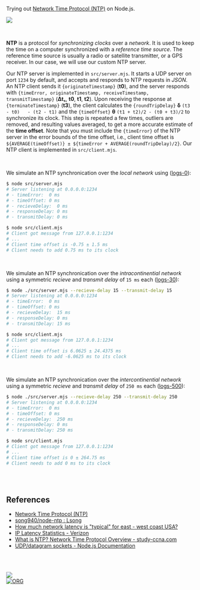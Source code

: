 Trying out [Network Time Protocol (NTP)][NTP] on Node.js.

![](https://i.imgur.com/gvoJosL.jpg)

<br>

**NTP** is a protocol for *synchronizing clocks* over a *network*. It is used to
keep the time on a computer synchronized with a *reference time source*. The
reference time source is usually a radio or satellite transmitter, or a GPS
receiver. In our case, we will use our custom NTP server.

Our NTP server is implemented in `src/server.mjs`. It starts a UDP server on
port `1234` by default, and accepts and responds to NTP requests in *JSON*. An
NTP client sends it `{originateTimestamp}` (**t0**), and the server responds
with `{timeError, originateTimestamp, receiveTimestamp, transmitTimestamp}`
(**Δtₛ**, **t0**, **t1**, **t2**). Upon receiving the response at
`{terminateTimestamp}` (**t3**), the client calculates the `{roundTripDelay}`
**δ** `(t3 - t0)   - (t2 - t1)` and the `{timeOffset}` **θ** `(t1 + t2)/2 - (t0 + t3)/2`
to synchronize its clock. This step is repeated a few times, outliers
are removed, and resulting values averaged, to get a more accurate estimate of
the **time offset**. Note that you must include the `{timeError}` of the NTP
server in the error bounds of the time offset, i.e., client time offset is
`${AVERAGE(timeOffset)} ± ${timeError + AVERAGE(roundTripDelay)/2}`. Our NTP
client is implemented in `src/client.mjs`.

<br>

We simulate an NTP synchronication over the *local network* using ([logs-0]):

```bash
$ node src/server.mjs
# Server listening at 0.0.0.0:1234
# - timeError:  0 ms
# - timeOffset: 0 ms
# - recieveDelay:  0 ms
# - responseDelay: 0 ms
# - transmitDelay: 0 ms
```

```bash
$ node src/client.mjs
# Client got message from 127.0.0.1:1234
# ...
# Client time offset is -0.75 ± 1.5 ms
# Client needs to add 0.75 ms to its clock
```

<br>

We simulate an NTP synchronication over the *intracontinential network* using a
symmetric *recieve* and *transmit delay* of `15 ms` each ([logs-30]):

```bash
$ node ./src/server.mjs --recieve-delay 15 --transmit-delay 15
# Server listening at 0.0.0.0:1234
# - timeError:  0 ms
# - timeOffset: 0 ms
# - recieveDelay:  15 ms
# - responseDelay: 0 ms
# - transmitDelay: 15 ms
```

```bash
$ node src/client.mjs
# Client got message from 127.0.0.1:1234
# ...
# Client time offset is 6.0625 ± 24.4375 ms
# Client needs to add -6.0625 ms to its clock
```

<br>

We simulate an NTP synchronication over the *intercontinential network* using a
symmetric *recieve* and *transmit delay* of `250 ms` each ([logs-500]):

```bash
$ node ./src/server.mjs --recieve-delay 250 --transmit-delay 250
# Server listening at 0.0.0.0:1234
# - timeError:  0 ms
# - timeOffset: 0 ms
# - recieveDelay:  250 ms
# - responseDelay: 0 ms
# - transmitDelay: 250 ms
```

```bash
$ node src/client.mjs
# Client got message from 127.0.0.1:1234
# ...
# Client time offset is 0 ± 264.75 ms
# Client needs to add 0 ms to its clock
```

<br>
<br>


## References

- [Network Time Protocol (NTP)][NTP]
- [song940/node-ntp : Lsong](https://github.com/song940/node-ntp/blob/master/packet.js)
- [How much network latency is "typical" for east - west coast USA?](https://serverfault.com/q/137348)
- [IP Latency Statistics - Verizon](https://www.verizon.com/business/terms/latency/)
- [What is NTP? Network Time Protocol Overview - study-ccna.com](https://study-ccna.com/ntp-network-time-protocol/)
- [UDP/datagram sockets - Node.js Documentation](https://nodejs.org/api/dgram.html)

<br>
<br>


[![](https://img.youtube.com/vi/BAo5C2qbLq8/maxresdefault.jpg)](https://www.youtube.com/watch?v=BAo5C2qbLq8)<br>
[![ORG](https://img.shields.io/badge/org-javascriptf-green?logo=Org)](https://javascriptf.github.io)


[NTP]: https://en.wikipedia.org/wiki/Network_Time_Protocol
[logs-0]: https://gist.github.com/wolfram77/a67bfe95230fb4c9331cc68b2a822384
[logs-30]: https://gist.github.com/wolfram77/65816f75bcc5538c5f847e7510e3beff
[logs-500]: https://gist.github.com/wolfram77/bf0455474065f23844f123c0a788a739
